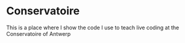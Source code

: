 # Conservatoire

This is a place where I show the code I use to teach live coding at the Conservatoire of Antwerp
